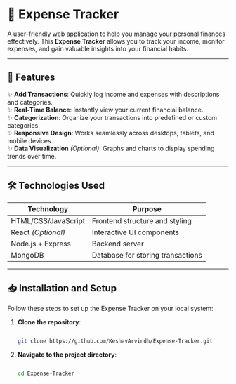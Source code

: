 # 🧾 Expense Tracker  

A user-friendly web application to help you manage your personal finances effectively. This **Expense Tracker** allows you to track your income, monitor expenses, and gain valuable insights into your financial habits.  

---

## 🚀 Features  
✨ **Add Transactions**: Quickly log income and expenses with descriptions and categories.  
✨ **Real-Time Balance**: Instantly view your current financial balance.  
✨ **Categorization**: Organize your transactions into predefined or custom categories.  
✨ **Responsive Design**: Works seamlessly across desktops, tablets, and mobile devices.  
✨ **Data Visualization** *(Optional)*: Graphs and charts to display spending trends over time.  

---

## 🛠️ Technologies Used  
| **Technology**    | **Purpose**                          |  
|--------------------|--------------------------------------|  
| HTML/CSS/JavaScript| Frontend structure and styling       |  
| React *(Optional)* | Interactive UI components            |  
| Node.js + Express  | Backend server                      |  
| MongoDB            | Database for storing transactions   |  

---

## 📥 Installation and Setup  

Follow these steps to set up the Expense Tracker on your local system:  

1. **Clone the repository**:  
   ```bash
   
   git clone https://github.com/KeshavArvindh/Expense-Tracker.git

2. **Navigate to the project directory**:
   ```bash

   cd Expense-Tracker


